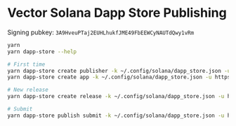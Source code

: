 # Vector Solana Dapp Store Publishing

Signing pubkey: `3A9HveuPTaj2EUHLhukfJME49FbEEWCyNAUTdQwy1vRm`

```sh
yarn
yarn dapp-store --help

# First time
yarn dapp-store create publisher -k ~/.config/solana/dapp_store.json -u https://api.mainnet-beta.solana.com
yarn dapp-store create app -k ~/.config/solana/dapp_store.json -u https://api.mainnet-beta.solana.com

# New release
yarn dapp-store create release -k ~/.config/solana/dapp_store.json -u https://api.mainnet-beta.solana.com

# Submit
yarn dapp-store publish submit -k ~/.config/solana/dapp_store.json -u https://api.mainnet-beta.solana.com
```
